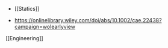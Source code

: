   - [[Statics]]

  - https://onlinelibrary.wiley.com/doi/abs/10.1002/cae.22438?campaign=wolearlyview

[[Engineering]]